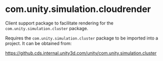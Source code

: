 # com.unity.simulation.cloudrender
Client support package to facilitate rendering for the `com.unity.simulation.cluster` package.

Requires the `com.unity.simulation.cluster` package to be imported into a project.  It can be obtained from:

https://github.cds.internal.unity3d.com/unity/com.unity.simulation.cluster